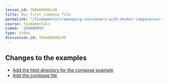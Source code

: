 ```yaml
---
lesson_id: 7b0eb8948cd9
title: Our first compose file
permalink: "/fundamentals/managing-containers-with-docker-compose/our-first-compose-file/"
course: fundamentals
vimeo: '259609955'
type: video
discussion_id: 7b0eb8948cd9
---
```


## Changes to the examples
* [Add the html directory for the compose example](https://github.com/learndocker/docker_examples/commit/3bf0d0a)
* [Add the compose file](https://github.com/learndocker/docker_examples/commit/79d37df)
